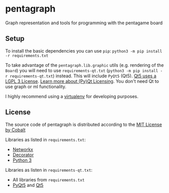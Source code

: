 # pentagraph

Graph representation and tools for programming with the pentagame board

## Setup

To install the basic dependencies you can use `pip`: `python3 -m pip install -r requirements.txt`

To take advantage of the `pentagraph.lib.graphic` utils (e.g. rendering of the `Board`) you will need to use `requirements-qt.txt` (`python3 -m pip install -r requirements-qt.txt`) instead. This will include `PyQt5` (Qt5). [Qt5 uses a LGPL 3 License](https://doc.qt.io/qt-5/lgpl.html#lgpl-version-3). [Learn more about \(Py\)Qt Licensing](https://riverbankcomputing.com/commercial/license-faq). You don't need Qt to use graph or ml functionality.

I highly recommend using a [virtualenv](https://docs.python.org/3/library/venv.html) for developing purposes.

## License

The source code of pentagraph is distributed according to the [MIT License by Cobalt](https://github.com/Penta-Game/pentagraph/blob/master/LICENSE)

Libraries as listed in `requirements.txt`:

- [Networkx](https://networkx.github.io/documentation/networkx-1.10/reference/legal.html#license)
- [Decorator](https://github.com/micheles/decorator/blob/master/LICENSE.txt)
- [Python 3](https://docs.python.org/3/license.html#terms-and-conditions-for-accessing-or-otherwise-using-python)

Libraries as listen in `requirements-qt.txt`:

- All libraries from `requirements.txt`
- [PyQt5](https://doc.qt.io/qt-5/lgpl.html#lgpl-version-3) and [Qt5](https://doc.qt.io/qt-5/lgpl.html#lgpl-version-3)
